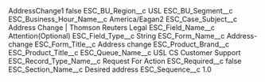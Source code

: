 <?xml version="1.0" encoding="UTF-8"?>
<CustomMetadata xmlns="http://soap.sforce.com/2006/04/metadata" xmlns:xsi="http://www.w3.org/2001/XMLSchema-instance" xmlns:xsd="http://www.w3.org/2001/XMLSchema">
    <label>AddressChange1</label>
    <protected>false</protected>
    <values>
        <field>ESC_BU_Region__c</field>
        <value xsi:type="xsd:string">USL</value>
    </values>
    <values>
        <field>ESC_BU_Segment__c</field>
        <value xsi:nil="true"/>
    </values>
    <values>
        <field>ESC_Business_Hour_Name__c</field>
        <value xsi:type="xsd:string">America/Eagan2</value>
    </values>
    <values>
        <field>ESC_Case_Subject__c</field>
        <value xsi:type="xsd:string">Address Change | Thomson Reuters Legal</value>
    </values>
    <values>
        <field>ESC_Field_Name__c</field>
        <value xsi:type="xsd:string">Attention(Optional)</value>
    </values>
    <values>
        <field>ESC_Field_Type__c</field>
        <value xsi:type="xsd:string">String</value>
    </values>
    <values>
        <field>ESC_Form_Name__c</field>
        <value xsi:type="xsd:string">Address-change</value>
    </values>
    <values>
        <field>ESC_Form_Title__c</field>
        <value xsi:type="xsd:string">Address change</value>
    </values>
    <values>
        <field>ESC_Product_Brand__c</field>
        <value xsi:nil="true"/>
    </values>
    <values>
        <field>ESC_Product_Title__c</field>
        <value xsi:nil="true"/>
    </values>
    <values>
        <field>ESC_Queue_Name__c</field>
        <value xsi:type="xsd:string">USL CS Customer Support</value>
    </values>
    <values>
        <field>ESC_Record_Type_Name__c</field>
        <value xsi:type="xsd:string">Request For Action</value>
    </values>
    <values>
        <field>ESC_Required__c</field>
        <value xsi:type="xsd:boolean">false</value>
    </values>
    <values>
        <field>ESC_Section_Name__c</field>
        <value xsi:type="xsd:string">Desired address</value>
    </values>
    <values>
        <field>ESC_Sequence__c</field>
        <value xsi:type="xsd:double">1.0</value>
    </values>
</CustomMetadata>

